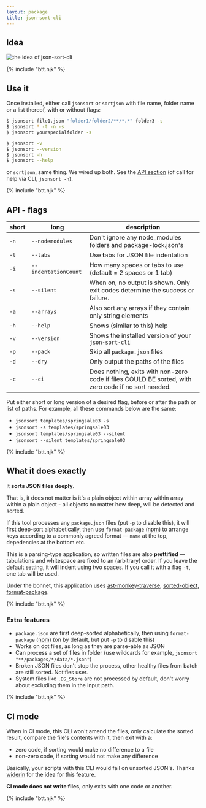 ```yaml
---
layout: package
title: json-sort-cli
---
```


## Idea

![the idea of json-sort-cli](https://codsen.com/images/package-json-sort-cli-quick-take.gif)

{% include "btt.njk" %}

## Use it

Once installed, either call `jsonsort` or `sortjson` with file name, folder name or a list thereof, with or without flags:

```bash
$ jsonsort file1.json "folder1/folder2/**/*.*" folder3 -s
$ jsonsort * -t -n -s
$ jsonsort yourspecialfolder -s

$ jsonsort -v
$ jsonsort --version
$ jsonsort -h
$ jsonsort --help
```

or `sortjson`, same thing. We wired up both. See the [API section](#api-flags) (of call for help via CLI, `jsonsort -h`).

{% include "btt.njk" %}

## API - flags

| short | long                 | description                                                                                        |
| ----- | -------------------- | -------------------------------------------------------------------------------------------------- |
| `-n`  | `--nodemodules`      | Don't ignore any **n**ode_modules folders and package-lock.json's                                  |
| `-t`  | `--tabs`             | Use **t**abs for JSON file indentation                                                             |
| `-i`  | `--indentationCount` | How many spaces or tabs to use (default = 2 spaces or 1 tab)                                       |
| `-s`  | `--silent`           | When on, no output is shown. Only exit codes determine the success or failure.                     |
| `-a`  | `--arrays`           | Also sort any arrays if they contain only string elements                                          |
| `-h`  | `--help`             | Shows (similar to this) **h**elp                                                                   |
| `-v`  | `--version`          | Shows the installed **v**ersion of your `json-sort-cli`                                            |
| `-p`  | `--pack`             | Skip all `package.json` files                                                                      |
| `-d`  | `--dry`              | Only output the paths of the files                                                                 |
| `-c`  | `--ci`               | Does nothing, exits with non-zero code if files COULD BE sorted, with zero code if no sort needed. |

Put either short or long version of a desired flag, before or after the path or list of paths. For example, all these commands below are the same:

- `jsonsort templates/springsale03 -s`
- `jsonsort -s templates/springsale03`
- `jsonsort templates/springsale03 --silent`
- `jsonsort --silent templates/springsale03`

{% include "btt.njk" %}

## What it does exactly

It **sorts JSON files deeply**.

That is, it does not matter is it's a plain object within array within array within a plain object - all objects no matter how deep, will be detected and sorted.

If this tool processes any `package.json` files (put `-p` to disable this), it will first deep-sort alphabetically, then use `format-package` ([npm](https://www.npmjs.com/package/format-package)) to arrange keys according to a commonly agreed format — `name` at the top, depedencies at the bottom etc.

This is a parsing-type application, so written files are also **prettified** — tabulations and whitespace are fixed to an (arbitrary) order. If you leave the default setting, it will indent using two spaces. If you call it with a flag `-t`, one tab will be used.

Under the bonnet, this application uses [ast-monkey-traverse](/os/ast-monkey-traverse), [sorted-object](https://www.npmjs.com/package/sorted-object), [format-package](https://www.npmjs.com/package/format-package).

{% include "btt.njk" %}

### Extra features

- `package.json` are first deep-sorted alphabetically, then using `format-package` ([npm](https://www.npmjs.com/package/format-package)) (on by default, but put `-p` to disable this)
- Works on dot files, as long as they are parse-able as JSON
- Can process a set of files in folder (use wildcards for example, `jsonsort "**/packages/*/data/*.json"`)
- Broken JSON files don't stop the process, other healthy files from batch are still sorted. Notifies user.
- System files like `.DS_Store` are not processed by default, don't worry about excluding them in the input path.

{% include "btt.njk" %}

## CI mode

When in CI mode, this CLI won't amend the files, only calculate the sorted result, compare the file's contents with it, then exit with a:

- zero code, if sorting would make no difference to a file
- non-zero code, if sorting would not make any difference

Basically, your scripts with this CLI would fail on unsorted JSON's. Thanks [widerin](https://gitlab.com/widerin) for the idea for this feature.

**CI mode does not write files**, only exits with one code or another.

{% include "btt.njk" %}
